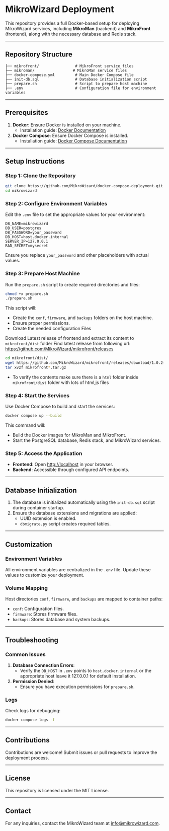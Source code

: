 # MikroWizard Deployment

This repository provides a full Docker-based setup for deploying MikroWizard services, including **MikroMan** (backend) and **MikroFront** (frontend), along with the necessary database and Redis stack.

---

## Repository Structure

```
├── mikrofront/                # MikroFront service files
├── mikroman/                 # MikroMan service files
├── docker-compose.yml         # Main Docker Compose file
├── init-db.sql                # Database initialization script
├── prepare.sh                 # Script to prepare host machine
├── .env                       # Configuration file for environment variables
```

---

## Prerequisites

1. **Docker**: Ensure Docker is installed on your machine.
   - Installation guide: [Docker Documentation](https://docs.docker.com/get-docker/)
2. **Docker Compose**: Ensure Docker Compose is installed.
   - Installation guide: [Docker Compose Documentation](https://docs.docker.com/compose/install/)

---

## Setup Instructions

### Step 1: Clone the Repository

```bash
git clone https://github.com/MikroWizard/docker-compose-deployment.git mikrowizard
cd mikrowizard
```

### Step 2: Configure Environment Variables

Edit the `.env` file to set the appropriate values for your environment:

```env
DB_NAME=mikrowizard
DB_USER=postgres
DB_PASSWORD=your_password
DB_HOST=host.docker.internal
SERVER_IP=127.0.0.1
RAD_SECRET=mysecret
```

Ensure you replace `your_password` and other placeholders with actual values.

### Step 3: Prepare Host Machine

Run the `prepare.sh` script to create required directories and files:

```bash
chmod +x prepare.sh
./prepare.sh
```

This script will:

- Create the `conf`, `firmware`, and `backups` folders on the host machine.
- Ensure proper permissions.
- Create the needed configuration Files


Download Latest release of frontend and extract its content to `mikrofront/dist` folder
Find latest release from following url:
https://github.com/MikroWizard/mikrofront/releases

```bash
cd mikrofront/dist/
wget https://github.com/MikroWizard/mikrofront/releases/download/1.0.2-stable/mikrofront-1.0.2.tar.gz
tar xvzf mikrofront*.tar.gz
```
 - To verify the contents make sure there is a `html` folder inside `mikrofront/dist` folder with lots of html,js files

### Step 4: Start the Services

Use Docker Compose to build and start the services:

```bash
docker compose up --build
```

This command will:

- Build the Docker images for MikroMan and MikroFront.
- Start the PostgreSQL database, Redis stack, and MikroWizard services.

### Step 5: Access the Application

- **Frontend**: Open [http://localhost](http://localhost) in your browser.
- **Backend**: Accessible through configured API endpoints.

---

## Database Initialization

1. The database is initialized automatically using the `init-db.sql` script during container startup.
2. Ensure the database extensions and migrations are applied:
   - UUID extension is enabled.
   - `dbmigrate.py` script creates required tables.

---

## Customization

### Environment Variables

All environment variables are centralized in the `.env` file. Update these values to customize your deployment.

### Volume Mapping

Host directories `conf`, `firmware`, and `backups` are mapped to container paths:

- `conf`: Configuration files.
- `firmware`: Stores firmware files.
- `backups`: Stores database and system backups.

---

## Troubleshooting

### Common Issues

1. **Database Connection Errors**:
   - Verify the `DB_HOST` in `.env` points to `host.docker.internal` or the appropriate host leave it 127.0.0.1 for default installation.
2. **Permission Denied**:
   - Ensure you have execution permissions for `prepare.sh`.

### Logs

Check logs for debugging:

```bash
docker-compose logs -f
```

---

## Contributions

Contributions are welcome! Submit issues or pull requests to improve the deployment process.

---

## License

This repository is licensed under the MIT License.

---

## Contact

For any inquiries, contact the MikroWizard team at [info@mikrowizard.com](mailto\:info@mikrowizard.com).


